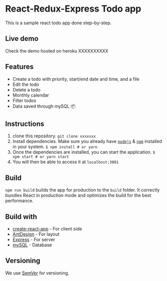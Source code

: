 # React-Redux-Express Todo app
This is a sample react todo app done step-by-step.

## Live demo
Check the demo hosted on heroku XXXXXXXXXX

## Features
-   Create a todo with priority, start/end date and time, and a file
-   Edit the todo
-   Delete a todo
-   Monthly calendar
-   Filter todos
-   Data saved through mySQL 📦

## Instructions
1. clone this repository.
	 `git clone xxxxxxx`
2. Install dependencies. Make sure you already have [`nodejs`](https://nodejs.org/en/) & [`npm`](https://www.npmjs.com/) installed in your system. 
	`$ npm install # or yarn`
3. Once the dependencies are installed, you can start the application.
	`$ npm start # or yarn start`
4. You will then be able to access it at 
	`localhost:3001`

## Build
`npm run build`  builds the app for production to the  `build`  folder. It correctly bundles React in production mode and optimizes the build for the best performance.

## Build with
 -   [create-react-app](https://github.com/facebookincubator/create-react-app/)  - For client side
-   [AntDesign](https://ant.design/)  - For layout
-   [Express](https://expressjs.com/)  - For server
-   [mySQL](https://www.mongodb.com/)  - Database

## Versioning
We use  [SemVer](http://semver.org/)  for versioning.